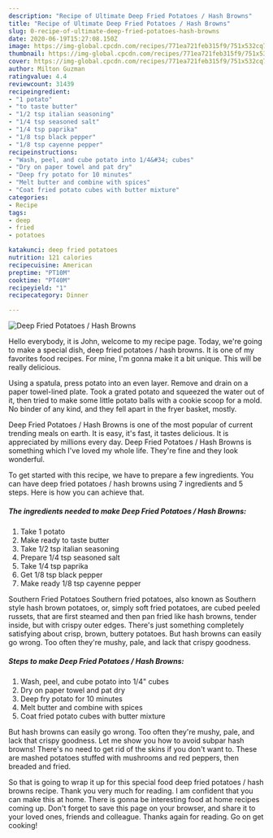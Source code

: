 ```yaml
---
description: "Recipe of Ultimate Deep Fried Potatoes / Hash Browns"
title: "Recipe of Ultimate Deep Fried Potatoes / Hash Browns"
slug: 0-recipe-of-ultimate-deep-fried-potatoes-hash-browns
date: 2020-06-19T15:27:08.150Z
image: https://img-global.cpcdn.com/recipes/771ea721feb315f9/751x532cq70/deep-fried-potatoes-hash-browns-recipe-main-photo.jpg
thumbnail: https://img-global.cpcdn.com/recipes/771ea721feb315f9/751x532cq70/deep-fried-potatoes-hash-browns-recipe-main-photo.jpg
cover: https://img-global.cpcdn.com/recipes/771ea721feb315f9/751x532cq70/deep-fried-potatoes-hash-browns-recipe-main-photo.jpg
author: Milton Guzman
ratingvalue: 4.4
reviewcount: 31439
recipeingredient:
- "1 potato"
- "to taste butter"
- "1/2 tsp italian seasoning"
- "1/4 tsp seasoned salt"
- "1/4 tsp paprika"
- "1/8 tsp black pepper"
- "1/8 tsp cayenne pepper"
recipeinstructions:
- "Wash, peel, and cube potato into 1/4&#34; cubes"
- "Dry on paper towel and pat dry"
- "Deep fry potato for 10 minutes"
- "Melt butter and combine with spices"
- "Coat fried potato cubes with butter mixture"
categories:
- Recipe
tags:
- deep
- fried
- potatoes

katakunci: deep fried potatoes 
nutrition: 121 calories
recipecuisine: American
preptime: "PT10M"
cooktime: "PT40M"
recipeyield: "1"
recipecategory: Dinner

---
```



![Deep Fried Potatoes / Hash Browns](https://img-global.cpcdn.com/recipes/771ea721feb315f9/751x532cq70/deep-fried-potatoes-hash-browns-recipe-main-photo.jpg)

Hello everybody, it is John, welcome to my recipe page. Today, we're going to make a special dish, deep fried potatoes / hash browns. It is one of my favorites food recipes. For mine, I'm gonna make it a bit unique. This will be really delicious.

Using a spatula, press potato into an even layer. Remove and drain on a paper towel-lined plate. Took a grated potato and squeezed the water out of it, then tried to make some little potato balls with a cookie scoop for a mold. No binder of any kind, and they fell apart in the fryer basket, mostly.

Deep Fried Potatoes / Hash Browns is one of the most popular of current trending meals on earth. It is easy, it's fast, it tastes delicious. It is appreciated by millions every day. Deep Fried Potatoes / Hash Browns is something which I've loved my whole life. They're fine and they look wonderful.


To get started with this recipe, we have to prepare a few ingredients. You can have deep fried potatoes / hash browns using 7 ingredients and 5 steps. Here is how you can achieve that.

<!--inarticleads1-->

##### The ingredients needed to make Deep Fried Potatoes / Hash Browns:

1. Take 1 potato
1. Make ready to taste butter
1. Take 1/2 tsp italian seasoning
1. Prepare 1/4 tsp seasoned salt
1. Take 1/4 tsp paprika
1. Get 1/8 tsp black pepper
1. Make ready 1/8 tsp cayenne pepper


Southern Fried Potatoes Southern fried potatoes, also known as Southern style hash brown potatoes, or, simply soft fried potatoes, are cubed peeled russets, that are first steamed and then pan fried like hash browns, tender inside, but with crispy outer edges. There&#39;s just something completely satisfying about crisp, brown, buttery potatoes. But hash browns can easily go wrong. Too often they&#39;re mushy, pale, and lack that crispy goodness. 

<!--inarticleads2-->

##### Steps to make Deep Fried Potatoes / Hash Browns:

1. Wash, peel, and cube potato into 1/4&#34; cubes
1. Dry on paper towel and pat dry
1. Deep fry potato for 10 minutes
1. Melt butter and combine with spices
1. Coat fried potato cubes with butter mixture


But hash browns can easily go wrong. Too often they&#39;re mushy, pale, and lack that crispy goodness. Let me show you how to avoid subpar hash browns! There&#39;s no need to get rid of the skins if you don&#39;t want to. These are mashed potatoes stuffed with mushrooms and red peppers, then breaded and fried. 

So that is going to wrap it up for this special food deep fried potatoes / hash browns recipe. Thank you very much for reading. I am confident that you can make this at home. There is gonna be interesting food at home recipes coming up. Don't forget to save this page on your browser, and share it to your loved ones, friends and colleague. Thanks again for reading. Go on get cooking!
